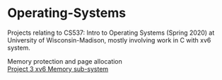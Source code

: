 # Operating-Systems
Projects relating to CS537: Intro to  Operating Systems (Spring 2020) at University of Wisconsin-Madison, mostly involving work in C with xv6 system.

Memory protection and page allocation  
[Project 3 xv6 Memory sub-system](https://pages.cs.wisc.edu/~shivaram/cs537-sp20/p3.html)
